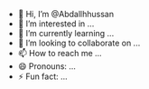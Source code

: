 - 👋 Hi, I’m @Abdallhhussan
- 👀 I’m interested in ...
- 🌱 I’m currently learning ...
- 💞️ I’m looking to collaborate on ...
- 📫 How to reach me ...
- 😄 Pronouns: ...
- ⚡ Fun fact: ...

<!---
Abdallhhussan/Abdallhhussan is a ✨ special ✨ repository because its `README.md` (this file) appears on your GitHub profile.
You can click the Preview link to take a look at your changes.
--->
